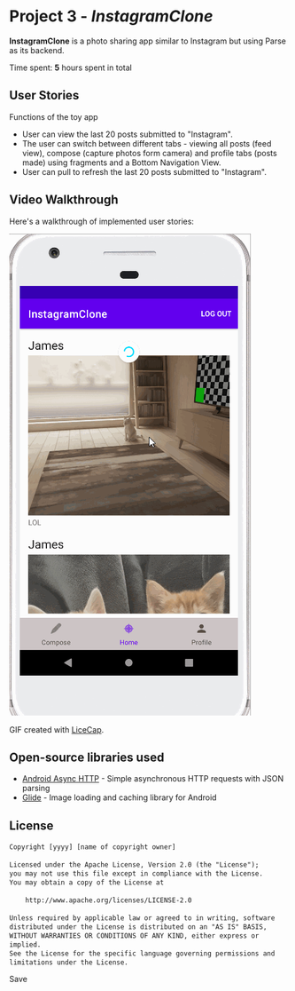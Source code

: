 # Project 3 - *InstagramClone*

**InstagramClone** is a photo sharing app similar to Instagram but using Parse as its backend.

Time spent: **5** hours spent in total

## User Stories

Functions of the toy app

- User can view the last 20 posts submitted to "Instagram".
- The user can switch between different tabs - viewing all posts (feed view), compose (capture photos form camera) and profile tabs (posts made) using fragments and a Bottom Navigation View.
- User can pull to refresh the last 20 posts submitted to "Instagram".

## Video Walkthrough

Here's a walkthrough of implemented user stories:

<img src='InstagramCloneWalkthrough.gif' title='InstagramCloneWalkthrough' width='' alt='InstagramCloneWalkthrough.gif' />

GIF created with [LiceCap](http://www.cockos.com/licecap/).

## Open-source libraries used

- [Android Async HTTP](https://github.com/codepath/CPAsyncHttpClient) - Simple asynchronous HTTP requests with JSON parsing
- [Glide](https://github.com/bumptech/glide) - Image loading and caching library for Android

## License

    Copyright [yyyy] [name of copyright owner]

    Licensed under the Apache License, Version 2.0 (the "License");
    you may not use this file except in compliance with the License.
    You may obtain a copy of the License at

        http://www.apache.org/licenses/LICENSE-2.0

    Unless required by applicable law or agreed to in writing, software
    distributed under the License is distributed on an "AS IS" BASIS,
    WITHOUT WARRANTIES OR CONDITIONS OF ANY KIND, either express or implied.
    See the License for the specific language governing permissions and
    limitations under the License.
 Save
